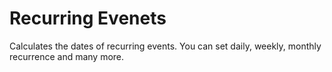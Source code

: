 # Recurring Evenets

Calculates the dates of recurring events. You can set daily, weekly, monthly recurrence and many more.
